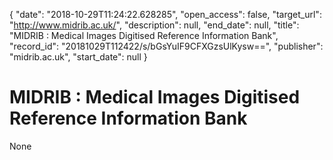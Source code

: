 {
  "date": "2018-10-29T11:24:22.628285", 
  "open_access": false, 
  "target_url": "http://www.midrib.ac.uk/", 
  "description": null, 
  "end_date": null, 
  "title": "MIDRIB : Medical Images Digitised Reference Information Bank", 
  "record_id": "20181029T112422/s/bGsYuIF9CFXGzsUlKysw==", 
  "publisher": "midrib.ac.uk", 
  "start_date": null
}

# MIDRIB : Medical Images Digitised Reference Information Bank

None